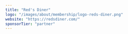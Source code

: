 ```yaml
---
title: "Red's Diner"
logo: "/images/about/membership/logo-reds-diner.png"
website: "https://redsdiner.com/"
sponsorTier: "partner"
---
```

